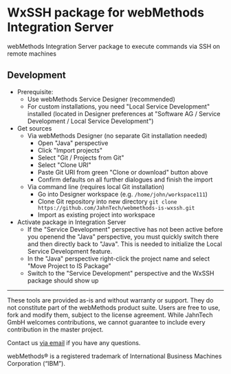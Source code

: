 # WxSSH package for webMethods Integration Server

webMethods Integration Server package to execute commands via SSH on remote machines



## Development

- Prerequisite:
  - Use webMethods Service Designer (recommended)
  - For custom installations, you need "Local Service Development" installed 
    (located in Designer preferences at  "Software AG / Service Development / Local Service Development")
- Get sources
  - Via webMethods Designer (no separate Git installation needed)
    - Open "Java" perspective
	- Click "Import projects"
	- Select "Git / Projects from Git"
	- Select "Clone URI"
	- Paste Git URI from green "Clone or download" button above
	- Confirm defaults on all further dialogues and finish the import
  - Via command line (requires local Git installation)
    - Go into Designer workspace (e.g. `/home/john/workspace111`)
    - Clone Git repository into new directory `git clone https://github.com/JahnTech/webmethods-is-wxssh.git`
	- Import as existing project into workspace
- Activate package in Integration Server
	- If the "Service Development" perspective has not been active before you openend the "Java" perspective, you must quickly switch there and then directly back to "Java". This is needed to initialize the Local Service Development feature.
	- In the "Java" perspective right-click the project name and select "Move Project to IS Package"
	- Switch to the "Service Development" perspective and the WxSSH package should show up
	
	

______________________
These tools are provided as-is and without warranty or support. They do not constitute part of the webMethods product suite. Users are free to use, fork and modify them, subject to the license agreement. While JahnTech GmbH welcomes contributions, we cannot guarantee to include every contribution in the master project.

Contact us [via email](mailto:info@jahntech.com?subject=GitHub/webMethods) if you have any questions.

webMethods® is a registered trademark of International Business Machines Corporation (“IBM”).
